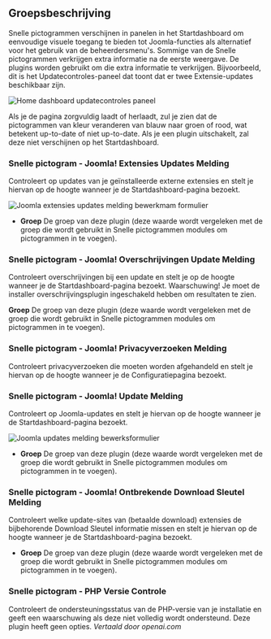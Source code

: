 <!-- Filename: Chunk4x:Extensions_Plugin_Manager_Edit_Quick_Icon_Group  / Display title: Snelle Icoongroep -->

## Groepsbeschrijving

Snelle pictogrammen verschijnen in panelen in het Startdashboard om eenvoudige visuele toegang te bieden tot Joomla-functies als alternatief voor het gebruik van de beheerdersmenu's. Sommige van de Snelle pictogrammen verkrijgen extra informatie na de eerste weergave. De plugins worden gebruikt om die extra informatie te verkrijgen. Bijvoorbeeld, dit is het Updatecontroles-paneel dat toont dat er twee Extensie-updates beschikbaar zijn.

![Home dashboard updatecontroles paneel](../../../en/images/plugins/plugin-group-quick-icon-update-checks.png)

Als je de pagina zorgvuldig laadt of herlaadt, zul je zien dat de pictogrammen van kleur veranderen van blauw naar groen of rood, wat betekent up-to-date of niet up-to-date. Als je een plugin uitschakelt, zal deze niet verschijnen op het Startdashboard.

### Snelle pictogram - Joomla! Extensies Updates Melding

Controleert op updates van je geïnstalleerde externe extensies en stelt je hiervan op de hoogte wanneer je de Startdashboard-pagina bezoekt.

![Joomla extensies updates melding bewerkmam formulier](../../../en/images/plugins/plugin-group-quick-icon-extensions-updates-notification.png)

- **Groep** De groep van deze plugin (deze waarde wordt vergeleken met de groep die wordt gebruikt in Snelle pictogrammen modules om pictogrammen in te voegen).

### Snelle pictogram - Joomla! Overschrijvingen Update Melding

Controleert overschrijvingen bij een update en stelt je op de hoogte wanneer je de Startdashboard-pagina bezoekt. Waarschuwing! Je moet de installer overschrijvingsplugin ingeschakeld hebben om resultaten te zien.

**Groep** De groep van deze plugin (deze waarde wordt vergeleken met de groep die wordt gebruikt in Snelle pictogrammen modules om pictogrammen in te voegen).

### Snelle pictogram - Joomla! Privacyverzoeken Melding

Controleert privacyverzoeken die moeten worden afgehandeld en stelt je hiervan op de hoogte wanneer je de Configuratiepagina bezoekt.

### Snelle pictogram - Joomla! Update Melding

Controleert op Joomla-updates en stelt je hiervan op de hoogte wanneer je de Startdashboard-pagina bezoekt.

![Joomla updates melding bewerksformulier](../../../en/images/plugins/plugin-group-quick-icon-joomla-update-notification.png)

- **Groep** De groep van deze plugin (deze waarde wordt vergeleken met de groep die wordt gebruikt in Snelle pictogrammen modules om pictogrammen in te voegen).

### Snelle pictogram - Joomla! Ontbrekende Download Sleutel Melding

Controleert welke update-sites van (betaalde download) extensies de bijbehorende Download Sleutel informatie missen en stelt je hiervan op de hoogte wanneer je de Startdashboard-pagina bezoekt.

- **Groep** De groep van deze plugin (deze waarde wordt vergeleken met de groep die wordt gebruikt in Snelle pictogrammen modules om pictogrammen in te voegen).

### Snelle pictogram - PHP Versie Controle

Controleert de ondersteuningsstatus van de PHP-versie van je installatie en geeft een waarschuwing als deze niet volledig wordt ondersteund. Deze plugin heeft geen opties.
*Vertaald door openai.com*

